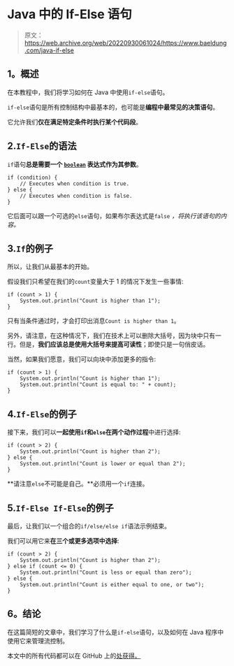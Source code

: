 # Java 中的 If-Else 语句

> 原文：<https://web.archive.org/web/20220930061024/https://www.baeldung.com/java-if-else>

## 1。概述

在本教程中，我们将学习如何在 Java 中使用`if-else`语句。

`if-else`语句是所有控制结构中最基本的，也可能是**编程中最常见的决策语句**。

它允许我们**仅在满足特定条件时执行某个代码段**。

## 2.`If-Else`的语法

`if`语句**总是需要一个 [`boolean`](/web/20220926185233/https://www.baeldung.com/java-primitives) 表达式作为其参数**。

```
if (condition) {
    // Executes when condition is true.
} else {
    // Executes when condition is false.
}
```

它后面可以跟一个可选的`else`语句，如果布尔表达式是`false` *，将执行该语句的内容。*

## 3.`If`的例子

所以，让我们从最基本的开始。

假设我们只希望在我们的`count`变量大于 1 的情况下发生一些事情:

```
if (count > 1) {
    System.out.println("Count is higher than 1");
}
```

只有当条件通过时，才会打印出消息`Count is higher than 1`。

另外，请注意，在这种情况下，我们在技术上可以删除大括号，因为块中只有一行。但是，**我们应该总是使用大括号来提高可读性**；即使只是一句俏皮话。

当然，如果我们愿意，我们可以向块中添加更多的指令:

```
if (count > 1) {
    System.out.println("Count is higher than 1");
    System.out.println("Count is equal to: " + count);
}
```

## 4.`If-Else`的例子

接下来，我们可以**一起使用`if`和`else`在两个动作过程**中进行选择:

```
if (count > 2) {
    System.out.println("Count is higher than 2");
} else {
    System.out.println("Count is lower or equal than 2");
}
```

**请注意`else`不可能是自己。**必须用一个`if`连接。

## 5.`If-Else If-Else`的例子

最后，让我们以一个组合的`if/else/else if`语法示例结束。

我们可以用它来**在三个或更多选项中选择**:

```
if (count > 2) {
    System.out.println("Count is higher than 2");
} else if (count <= 0) {
    System.out.println("Count is less or equal than zero");
} else {
    System.out.println("Count is either equal to one, or two");
}
```

## 6。结论

在这篇简短的文章中，我们学习了什么是`if-else`语句，以及如何在 Java 程序中使用它来管理流控制。

本文中的所有代码都可以在 GitHub 上的[处获得。](https://web.archive.org/web/20220926185233/https://github.com/eugenp/tutorials/tree/master/core-java-modules/core-java-lang-syntax-2)